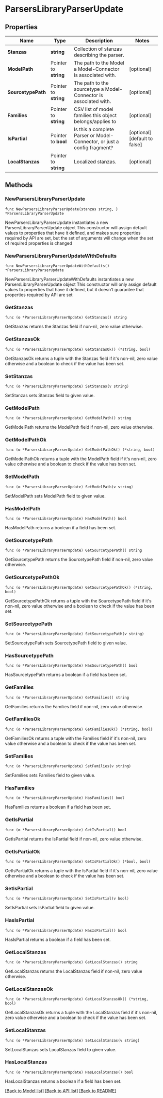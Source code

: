 # ParsersLibraryParserUpdate

## Properties

Name | Type | Description | Notes
------------ | ------------- | ------------- | -------------
**Stanzas** | **string** | Collection of stanzas describing the parser. | 
**ModelPath** | Pointer to **string** | The path to the Model a Model-Connector is associated with. | [optional] 
**SourcetypePath** | Pointer to **string** | The path to the sourcetype a Model-Connector is associated with. | [optional] 
**Families** | Pointer to **string** | CSV list of model families this object belongs/applies to | [optional] 
**IsPartial** | Pointer to **bool** | Is this a complete Parser or Model-Connector, or just a config fragment? | [optional] [default to false]
**LocalStanzas** | Pointer to **string** | Localized stanzas. | [optional] 

## Methods

### NewParsersLibraryParserUpdate

`func NewParsersLibraryParserUpdate(stanzas string, ) *ParsersLibraryParserUpdate`

NewParsersLibraryParserUpdate instantiates a new ParsersLibraryParserUpdate object
This constructor will assign default values to properties that have it defined,
and makes sure properties required by API are set, but the set of arguments
will change when the set of required properties is changed

### NewParsersLibraryParserUpdateWithDefaults

`func NewParsersLibraryParserUpdateWithDefaults() *ParsersLibraryParserUpdate`

NewParsersLibraryParserUpdateWithDefaults instantiates a new ParsersLibraryParserUpdate object
This constructor will only assign default values to properties that have it defined,
but it doesn't guarantee that properties required by API are set

### GetStanzas

`func (o *ParsersLibraryParserUpdate) GetStanzas() string`

GetStanzas returns the Stanzas field if non-nil, zero value otherwise.

### GetStanzasOk

`func (o *ParsersLibraryParserUpdate) GetStanzasOk() (*string, bool)`

GetStanzasOk returns a tuple with the Stanzas field if it's non-nil, zero value otherwise
and a boolean to check if the value has been set.

### SetStanzas

`func (o *ParsersLibraryParserUpdate) SetStanzas(v string)`

SetStanzas sets Stanzas field to given value.


### GetModelPath

`func (o *ParsersLibraryParserUpdate) GetModelPath() string`

GetModelPath returns the ModelPath field if non-nil, zero value otherwise.

### GetModelPathOk

`func (o *ParsersLibraryParserUpdate) GetModelPathOk() (*string, bool)`

GetModelPathOk returns a tuple with the ModelPath field if it's non-nil, zero value otherwise
and a boolean to check if the value has been set.

### SetModelPath

`func (o *ParsersLibraryParserUpdate) SetModelPath(v string)`

SetModelPath sets ModelPath field to given value.

### HasModelPath

`func (o *ParsersLibraryParserUpdate) HasModelPath() bool`

HasModelPath returns a boolean if a field has been set.

### GetSourcetypePath

`func (o *ParsersLibraryParserUpdate) GetSourcetypePath() string`

GetSourcetypePath returns the SourcetypePath field if non-nil, zero value otherwise.

### GetSourcetypePathOk

`func (o *ParsersLibraryParserUpdate) GetSourcetypePathOk() (*string, bool)`

GetSourcetypePathOk returns a tuple with the SourcetypePath field if it's non-nil, zero value otherwise
and a boolean to check if the value has been set.

### SetSourcetypePath

`func (o *ParsersLibraryParserUpdate) SetSourcetypePath(v string)`

SetSourcetypePath sets SourcetypePath field to given value.

### HasSourcetypePath

`func (o *ParsersLibraryParserUpdate) HasSourcetypePath() bool`

HasSourcetypePath returns a boolean if a field has been set.

### GetFamilies

`func (o *ParsersLibraryParserUpdate) GetFamilies() string`

GetFamilies returns the Families field if non-nil, zero value otherwise.

### GetFamiliesOk

`func (o *ParsersLibraryParserUpdate) GetFamiliesOk() (*string, bool)`

GetFamiliesOk returns a tuple with the Families field if it's non-nil, zero value otherwise
and a boolean to check if the value has been set.

### SetFamilies

`func (o *ParsersLibraryParserUpdate) SetFamilies(v string)`

SetFamilies sets Families field to given value.

### HasFamilies

`func (o *ParsersLibraryParserUpdate) HasFamilies() bool`

HasFamilies returns a boolean if a field has been set.

### GetIsPartial

`func (o *ParsersLibraryParserUpdate) GetIsPartial() bool`

GetIsPartial returns the IsPartial field if non-nil, zero value otherwise.

### GetIsPartialOk

`func (o *ParsersLibraryParserUpdate) GetIsPartialOk() (*bool, bool)`

GetIsPartialOk returns a tuple with the IsPartial field if it's non-nil, zero value otherwise
and a boolean to check if the value has been set.

### SetIsPartial

`func (o *ParsersLibraryParserUpdate) SetIsPartial(v bool)`

SetIsPartial sets IsPartial field to given value.

### HasIsPartial

`func (o *ParsersLibraryParserUpdate) HasIsPartial() bool`

HasIsPartial returns a boolean if a field has been set.

### GetLocalStanzas

`func (o *ParsersLibraryParserUpdate) GetLocalStanzas() string`

GetLocalStanzas returns the LocalStanzas field if non-nil, zero value otherwise.

### GetLocalStanzasOk

`func (o *ParsersLibraryParserUpdate) GetLocalStanzasOk() (*string, bool)`

GetLocalStanzasOk returns a tuple with the LocalStanzas field if it's non-nil, zero value otherwise
and a boolean to check if the value has been set.

### SetLocalStanzas

`func (o *ParsersLibraryParserUpdate) SetLocalStanzas(v string)`

SetLocalStanzas sets LocalStanzas field to given value.

### HasLocalStanzas

`func (o *ParsersLibraryParserUpdate) HasLocalStanzas() bool`

HasLocalStanzas returns a boolean if a field has been set.


[[Back to Model list]](../README.md#documentation-for-models) [[Back to API list]](../README.md#documentation-for-api-endpoints) [[Back to README]](../README.md)


